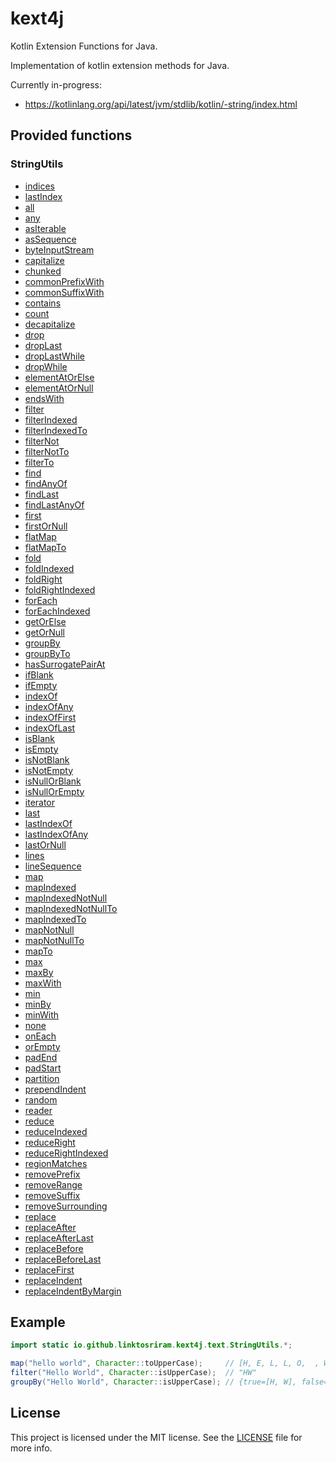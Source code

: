 # kext4j

Kotlin Extension Functions for Java.

Implementation of kotlin extension methods for Java.

Currently in-progress:
* https://kotlinlang.org/api/latest/jvm/stdlib/kotlin/-string/index.html

## Provided functions

### StringUtils

* [indices](https://kotlinlang.org/api/latest/jvm/stdlib/kotlin.text/indices.html)
* [lastIndex](https://kotlinlang.org/api/latest/jvm/stdlib/kotlin.text/last-index.html)
* [all](https://kotlinlang.org/api/latest/jvm/stdlib/kotlin.text/all.html)
* [any](https://kotlinlang.org/api/latest/jvm/stdlib/kotlin.text/any.html)
* [asIterable](https://kotlinlang.org/api/latest/jvm/stdlib/kotlin.text/as-iterable.html)
* [asSequence](https://kotlinlang.org/api/latest/jvm/stdlib/kotlin.text/as-sequence.html)
* [byteInputStream](https://kotlinlang.org/api/latest/jvm/stdlib/kotlin.io/byte-input-stream.html)
* [capitalize](https://kotlinlang.org/api/latest/jvm/stdlib/kotlin.text/capitalize.html)
* [chunked](https://kotlinlang.org/api/latest/jvm/stdlib/kotlin.text/chunked.html)
* [commonPrefixWith](https://kotlinlang.org/api/latest/jvm/stdlib/kotlin.text/common-prefix-with.html)
* [commonSuffixWith](https://kotlinlang.org/api/latest/jvm/stdlib/kotlin.text/common-suffix-with.html)
* [contains](https://kotlinlang.org/api/latest/jvm/stdlib/kotlin.text/contains.html)
* [count](https://kotlinlang.org/api/latest/jvm/stdlib/kotlin.text/count.html)
* [decapitalize](https://kotlinlang.org/api/latest/jvm/stdlib/kotlin.text/decapitalize.html)
* [drop](https://kotlinlang.org/api/latest/jvm/stdlib/kotlin.text/drop.html)
* [dropLast](https://kotlinlang.org/api/latest/jvm/stdlib/kotlin.text/drop-last.html)
* [dropLastWhile](https://kotlinlang.org/api/latest/jvm/stdlib/kotlin.text/drop-last-while.html)
* [dropWhile](https://kotlinlang.org/api/latest/jvm/stdlib/kotlin.text/drop-while.html)
* [elementAtOrElse](https://kotlinlang.org/api/latest/jvm/stdlib/kotlin.text/element-at-or-else.html)
* [elementAtOrNull](https://kotlinlang.org/api/latest/jvm/stdlib/kotlin.text/element-at-or-null.html)
* [endsWith](https://kotlinlang.org/api/latest/jvm/stdlib/kotlin.text/ends-with.html)
* [filter](https://kotlinlang.org/api/latest/jvm/stdlib/kotlin.text/filter.html)
* [filterIndexed](https://kotlinlang.org/api/latest/jvm/stdlib/kotlin.text/filter-indexed.html)
* [filterIndexedTo](https://kotlinlang.org/api/latest/jvm/stdlib/kotlin.text/filter-indexed-to.html)
* [filterNot](https://kotlinlang.org/api/latest/jvm/stdlib/kotlin.text/filter-not.html)
* [filterNotTo](https://kotlinlang.org/api/latest/jvm/stdlib/kotlin.text/filter-not-to.html)
* [filterTo](https://kotlinlang.org/api/latest/jvm/stdlib/kotlin.text/filter-to.html)
* [find](https://kotlinlang.org/api/latest/jvm/stdlib/kotlin.text/find.html)
* [findAnyOf](https://kotlinlang.org/api/latest/jvm/stdlib/kotlin.text/find-any-of.html)
* [findLast](https://kotlinlang.org/api/latest/jvm/stdlib/kotlin.text/find-last.html)
* [findLastAnyOf](https://kotlinlang.org/api/latest/jvm/stdlib/kotlin.text/find-last-any-of.html)
* [first](https://kotlinlang.org/api/latest/jvm/stdlib/kotlin.text/first.html)
* [firstOrNull](https://kotlinlang.org/api/latest/jvm/stdlib/kotlin.text/first-or-null.html)
* [flatMap](https://kotlinlang.org/api/latest/jvm/stdlib/kotlin.text/flat-map.html)
* [flatMapTo](https://kotlinlang.org/api/latest/jvm/stdlib/kotlin.text/flat-map-to.html)
* [fold](https://kotlinlang.org/api/latest/jvm/stdlib/kotlin.text/fold.html)
* [foldIndexed](https://kotlinlang.org/api/latest/jvm/stdlib/kotlin.text/fold-indexed.html)
* [foldRight](https://kotlinlang.org/api/latest/jvm/stdlib/kotlin.text/fold-right.html)
* [foldRightIndexed](https://kotlinlang.org/api/latest/jvm/stdlib/kotlin.text/fold-right-indexed.html)
* [forEach](https://kotlinlang.org/api/latest/jvm/stdlib/kotlin.text/for-each.html)
* [forEachIndexed](https://kotlinlang.org/api/latest/jvm/stdlib/kotlin.text/for-each-indexed.html)
* [getOrElse](https://kotlinlang.org/api/latest/jvm/stdlib/kotlin.text/get-or-else.html)
* [getOrNull](https://kotlinlang.org/api/latest/jvm/stdlib/kotlin.text/get-or-null.html)
* [groupBy](https://kotlinlang.org/api/latest/jvm/stdlib/kotlin.text/group-by.html)
* [groupByTo](https://kotlinlang.org/api/latest/jvm/stdlib/kotlin.text/group-by-to.html)
* [hasSurrogatePairAt](https://kotlinlang.org/api/latest/jvm/stdlib/kotlin.text/has-surrogate-pair-at.html)
* [ifBlank](https://kotlinlang.org/api/latest/jvm/stdlib/kotlin.text/if-blank.html)
* [ifEmpty](https://kotlinlang.org/api/latest/jvm/stdlib/kotlin.text/if-empty.html)
* [indexOf](https://kotlinlang.org/api/latest/jvm/stdlib/kotlin.text/index-of.html)
* [indexOfAny](https://kotlinlang.org/api/latest/jvm/stdlib/kotlin.text/index-of-any.html)
* [indexOfFirst](https://kotlinlang.org/api/latest/jvm/stdlib/kotlin.text/index-of-first.html)
* [indexOfLast](https://kotlinlang.org/api/latest/jvm/stdlib/kotlin.text/index-of-last.html)
* [isBlank]()
* [isEmpty](https://kotlinlang.org/api/latest/jvm/stdlib/kotlin.text/is-empty.html)
* [isNotBlank]()
* [isNotEmpty](https://kotlinlang.org/api/latest/jvm/stdlib/kotlin.text/is-not-blank.html)
* [isNullOrBlank](https://kotlinlang.org/api/latest/jvm/stdlib/kotlin.text/is-null-or-blank.html)
* [isNullOrEmpty](https://kotlinlang.org/api/latest/jvm/stdlib/kotlin.text/is-null-or-empty.html)
* [iterator](https://kotlinlang.org/api/latest/jvm/stdlib/kotlin.text/iterator.html)
* [last](https://kotlinlang.org/api/latest/jvm/stdlib/kotlin.text/last.html)
* [lastIndexOf](https://kotlinlang.org/api/latest/jvm/stdlib/kotlin.text/last-index-of.html)
* [lastIndexOfAny](https://kotlinlang.org/api/latest/jvm/stdlib/kotlin.text/last-index-of-any.html)
* [lastOrNull](https://kotlinlang.org/api/latest/jvm/stdlib/kotlin.text/last-or-null.html)
* [lines](https://kotlinlang.org/api/latest/jvm/stdlib/kotlin.text/lines.html)
* [lineSequence](https://kotlinlang.org/api/latest/jvm/stdlib/kotlin.text/line-sequence.html)
* [map](https://kotlinlang.org/api/latest/jvm/stdlib/kotlin.text/map.html)
* [mapIndexed](https://kotlinlang.org/api/latest/jvm/stdlib/kotlin.text/map-indexed.html)
* [mapIndexedNotNull](https://kotlinlang.org/api/latest/jvm/stdlib/kotlin.text/map-indexed-not-null.html)
* [mapIndexedNotNullTo](https://kotlinlang.org/api/latest/jvm/stdlib/kotlin.text/map-indexed-not-null-to.html)
* [mapIndexedTo](https://kotlinlang.org/api/latest/jvm/stdlib/kotlin.text/map-indexed-to.html)
* [mapNotNull](https://kotlinlang.org/api/latest/jvm/stdlib/kotlin.text/map-not-null.html)
* [mapNotNullTo](https://kotlinlang.org/api/latest/jvm/stdlib/kotlin.text/map-not-null-to.html)
* [mapTo](https://kotlinlang.org/api/latest/jvm/stdlib/kotlin.text/map-to.html)
* [max](https://kotlinlang.org/api/latest/jvm/stdlib/kotlin.text/max.html)
* [maxBy](https://kotlinlang.org/api/latest/jvm/stdlib/kotlin.text/max-by.html)
* [maxWith](https://kotlinlang.org/api/latest/jvm/stdlib/kotlin.text/max-with.html)
* [min](https://kotlinlang.org/api/latest/jvm/stdlib/kotlin.text/min.html)
* [minBy](https://kotlinlang.org/api/latest/jvm/stdlib/kotlin.text/min-by.html)
* [minWith](https://kotlinlang.org/api/latest/jvm/stdlib/kotlin.text/min-with.html)
* [none](https://kotlinlang.org/api/latest/jvm/stdlib/kotlin.text/none.html)
* [onEach](https://kotlinlang.org/api/latest/jvm/stdlib/kotlin.text/on-each.html)
* [orEmpty](https://kotlinlang.org/api/latest/jvm/stdlib/kotlin.text/or-empty.html)
* [padEnd](https://kotlinlang.org/api/latest/jvm/stdlib/kotlin.text/pad-end.html)
* [padStart](https://kotlinlang.org/api/latest/jvm/stdlib/kotlin.text/pad-start.html)
* [partition](https://kotlinlang.org/api/latest/jvm/stdlib/kotlin.text/partition.html)
* [prependIndent](https://kotlinlang.org/api/latest/jvm/stdlib/kotlin.text/prepend-indent.html)
* [random](https://kotlinlang.org/api/latest/jvm/stdlib/kotlin.text/random.html)
* [reader](https://kotlinlang.org/api/latest/jvm/stdlib/kotlin.io/reader.html)
* [reduce](https://kotlinlang.org/api/latest/jvm/stdlib/kotlin.text/reduce.html)
* [reduceIndexed](https://kotlinlang.org/api/latest/jvm/stdlib/kotlin.text/reduce-indexed.html)
* [reduceRight](https://kotlinlang.org/api/latest/jvm/stdlib/kotlin.text/reduce-right.html)
* [reduceRightIndexed](https://kotlinlang.org/api/latest/jvm/stdlib/kotlin.text/reduce-right-indexed.html)
* [regionMatches](https://kotlinlang.org/api/latest/jvm/stdlib/kotlin.text/region-matches.html)
* [removePrefix](https://kotlinlang.org/api/latest/jvm/stdlib/kotlin.text/remove-prefix.html)
* [removeRange](https://kotlinlang.org/api/latest/jvm/stdlib/kotlin.text/remove-range.html)
* [removeSuffix](https://kotlinlang.org/api/latest/jvm/stdlib/kotlin.text/remove-suffix.html)
* [removeSurrounding](https://kotlinlang.org/api/latest/jvm/stdlib/kotlin.text/remove-surrounding.html)
* [replace](https://kotlinlang.org/api/latest/jvm/stdlib/kotlin.text/replace.html)
* [replaceAfter](https://kotlinlang.org/api/latest/jvm/stdlib/kotlin.text/replace-after.html)
* [replaceAfterLast](https://kotlinlang.org/api/latest/jvm/stdlib/kotlin.text/replace-after-last.html)
* [replaceBefore](https://kotlinlang.org/api/latest/jvm/stdlib/kotlin.text/replace-before.html)
* [replaceBeforeLast](https://kotlinlang.org/api/latest/jvm/stdlib/kotlin.text/replace-before-last.html)
* [replaceFirst](https://kotlinlang.org/api/latest/jvm/stdlib/kotlin.text/replace-first.html)
* [replaceIndent](https://kotlinlang.org/api/latest/jvm/stdlib/kotlin.text/replace-indent.html)
* [replaceIndentByMargin](https://kotlinlang.org/api/latest/jvm/stdlib/kotlin.text/replace-indent-by-margin.html)

##  Example

```java
import static io.github.linktosriram.kext4j.text.StringUtils.*;

map("hello world", Character::toUpperCase);     // [H, E, L, L, O,  , W, O, R, L, D]
filter("Hello World", Character::isUpperCase);  // "HW"
groupBy("Hello World", Character::isUpperCase); // {true=[H, W], false=[e, l, l, o,  , o, r, l, d]}
```

## License

This project is licensed under the MIT license. See the [LICENSE](LICENSE) file for more info.
